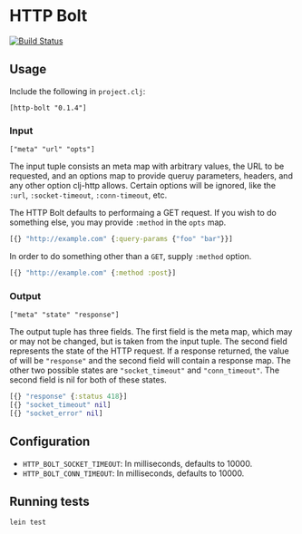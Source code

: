 # HTTP Bolt

[![Build Status](https://magnum.travis-ci.com/shareablee/http-bolt.svg?token=K6s6pdvGP253fz9WbBKT)](https://magnum.travis-ci.com/shareablee/http-bolt)

## Usage

Include the following in `project.clj`:

```
[http-bolt "0.1.4"]
```

### Input

```
["meta" "url" "opts"]
```

The input tuple consists an meta map with arbitrary values, the URL to
be requested, and an options map to provide queruy parameters,
headers, and any other option clj-http allows. Certain options will be
ignored, like the `:url`, `:socket-timeout`, `:conn-timeout`, etc.

The HTTP Bolt defaults to performaing a GET request. If you wish to do
something else, you may provide `:method` in the `opts` map.

```clojure
[{} "http://example.com" {:query-params {"foo" "bar"}}]
```

In order to do something other than a `GET`, supply `:method` option.

```clojure
[{} "http://example.com" {:method :post}]
```

### Output

```
["meta" "state" "response"]
```

The output tuple has three fields. The first field is the meta map,
which may or may not be changed, but is taken from the input
tuple. The second field represents the state of the HTTP request. If a
response returned, the value of will be `"response"` and the second
field will contain a response map. The other two possible states are
`"socket_timeout"` and `"conn_timeout"`. The second field is nil for
both of these states.

```clojure
[{} "response" {:status 418}]
[{} "socket_timeout" nil]
[{} "socket_error" nil]
```

## Configuration

* `HTTP_BOLT_SOCKET_TIMEOUT`: In milliseconds, defaults to 10000.
* `HTTP_BOLT_CONN_TIMEOUT`: In milliseconds, defaults to 10000.

## Running tests

```
lein test
```
